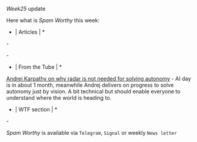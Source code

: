 *Week25* update

Here what is _Spam Worthy_ this week:

* \| Articles \| *

[]() \- 

[]() \-

* \| From the Tube \| *

[Andrej Karpathy on why radar is not needed for solving autonomy](https://www.youtube.com/watch?v=eOL_rCK59ZI&t=28292s&ab_channel=TeslaDailyTeslaDailyVerified) \- AI day is in about 1 month\, meanwhile Andrej delivers on progress to solve autonomy just by vision\. A bit technical but should enable everyone to understand where the world is heading to\.

* \| WTF section \| *

[]() \- 

_Spam Worthy_ is available via `Telegram`, `Signal` or weekly `News letter`

